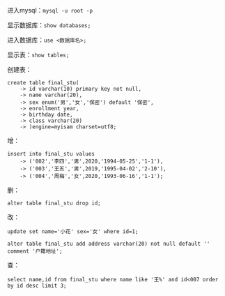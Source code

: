 进入mysql：`mysql -u root -p`

显示数据库：`show databases;`

进入数据库：`use <数据库名>;`

显示表：`show tables;`

创建表：

```
create table final_stu(
    -> id varchar(10) primary key not null,
    -> name varchar(20),
    -> sex enum('男','女','保密') default '保密',
    -> enrollment year,
    -> birthday date,
    -> class varchar(20)
    -> )engine=myisam charset=utf8;
```

增：

```
insert into final_stu values
    -> ('002','李四','男',2020,'1994-05-25','1-1'),
    -> ('003','王五','男',2019,'1995-04-02','2-10'),
    -> ('004','周梅','女',2020,'1993-06-16','1-1');
```

删：

```
alter table final_stu drop id;
```

改：

```
update set name='小花' sex='女' where id=1;
```

```
alter table final_stu add address varchar(20) not null default '' comment '户籍地址';
```

查：

```
select name,id from final_stu where name like '王%' and id<007 order by id desc limit 3;
```


